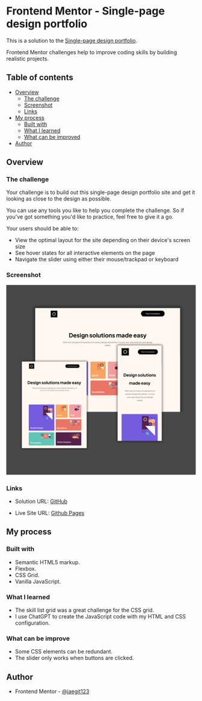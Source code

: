 # Frontend Mentor - Single-page design portfolio

This is a solution to the [Single-page design portfolio](https://www.frontendmentor.io/challenges/singlepage-design-portfolio-2MMhyhfKVo/hub). 

Frontend Mentor challenges help to improve coding skills by building realistic projects. 

## Table of contents

- [Overview](#overview)
  - [The challenge](#the-challenge)
  - [Screenshot](#screenshot)
  - [Links](#links)
- [My process](#my-process)
  - [Built with](#built-with)
  - [What I learned](#what-i-learned)
  - [What can be improved](#What-can-be-improve)
- [Author](#author)

## Overview

### The challenge

Your challenge is to build out this single-page design portfolio site and get it looking as close to the design as possible.

You can use any tools you like to help you complete the challenge. So if you've got something you'd like to practice, feel free to give it a go.

Your users should be able to:

- View the optimal layout for the site depending on their device's screen size
- See hover states for all interactive elements on the page
- Navigate the slider using either their mouse/trackpad or keyboard

### Screenshot

![](assets/assets/preview.png)

### Links

- Solution URL: [GitHub](https://github.com/jaedevgithub/singlePageWebsitePortfolio)

- Live Site URL: [Github Pages](https://jaedevgithub.github.io/singlePageWebsitePortfolio/)

## My process

### Built with

- Semantic HTML5 markup.
- Flexbox.
- CSS Grid.
- Vanilla JavaScript.

### What I learned

- The skill list grid was a great challenge for the CSS grid.
- I use ChatGPT to create the JavaScript code with my HTML and CSS configuration.


### What can be improve

- Some CSS elements can be redundant.
- The slider only works when buttons are clicked.

## Author

- Frontend Mentor - [@jaegit123](https://www.frontendmentor.io/profile/jaegit123)

